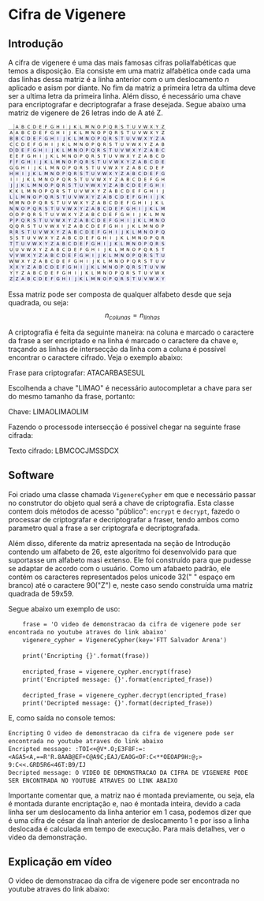 # Cifra de Vigenere

## Introdução

A cifra de vigenere é uma das mais famosas cifras polialfabéticas que temos a disposição. Ela consiste em uma matriz alfabética onde cada uma das linhas dessa matriz é a linha anterior com o um deslocamento $n$ aplicado e asism por diante. No fim da matriz a primeira letra da ultima deve ser a ultima letra da primeira linha. Além disso, é necessário uma chave para encriptografar e decriptografar a frase desejada. Segue abaixo uma matriz de vigenere de 26 letras indo de A até Z.

![Matriz de vigenere](matriz.png)

Essa matriz pode ser composta de qualquer alfabeto desde que seja quadrada, ou seja:
$$n_{colunas} = n_{linhas}$$

A criptografia é feita da seguinte maneira: na coluna e marcado o caractere da frase a ser encriptado e na linha é marcado o caractere da chave e, traçando as linhas de intersecção da linha com a coluna é possível encontrar o caractere cifrado. Veja o exemplo abaixo:

Frase para criptografar: ATACARBASESUL 

Escolhenda a chave "LIMAO" é necessário autocompletar a chave para ser do mesmo tamanho da frase, portanto:

Chave: LIMAOLIMAOLIM

Fazendo o processode intersecção é possivel chegar na seguinte frase cifrada:

Texto cifrado: 	LBMCOCJMSSDCX

## Software

Foi criado uma classe chamada `VigenereCypher` em que e necessário passar no construtor do objeto qual será a chave de criptografia. Esta classe contem dois métodos de acesso "público": `encrypt` e `decrypt`, fazedo o processar de criptografar e decriptografar a fraser, tendo ambos como parametro qual a frase a ser criptografa e decriptografada.

Além disso, diferente da matriz apresentada na seção de Introdução contendo um alfabeto de 26, este algoritmo foi desenvolvido para que suportasse um alfabeto masi extenso. Ele foi construído para que pudesse se adaptar de acordo com o usuário. Como um afabaeto padrão, ele contém os caracteres representados pelos unicode 32(" " espaço em branco) até o caractere 90("Z") e, neste caso sendo construída uma matriz quadrada de 59x59.

Segue abaixo um exemplo de uso:
```
    frase = 'O video de demonstracao da cifra de vigenere pode ser encontrada no youtube atraves do link abaixo'
    vigenere_cypher = VigenereCypher(key='FTT Salvador Arena')

    print('Encripting {}'.format(frase))

    encripted_frase = vigenere_cypher.encrypt(frase)
    print('Encripted message: {}'.format(encripted_frase))

    decripted_frase = vigenere_cypher.decrypt(encripted_frase)
    print('Decripted message: {}'.format(decripted_frase))
```

E, como saída no console temos:

```
Encripting O video de demonstracao da cifra de vigenere pode ser encontrada no youtube atraves do link abaixo
Encripted message: :TOI<+@V*.O;E3F8F:=:<AGA5<A,==R'R.8AAB@EF+C@A9C;EAJ/EA0G<OF:C<**OEOAP9H:@;> 9:C<<.GRD5R6<46T:B9/IJ
Decripted message: O VIDEO DE DEMONSTRACAO DA CIFRA DE VIGENERE PODE SER ENCONTRADA NO YOUTUBE ATRAVES DO LINK ABAIXO
```

Importante comentar que, a matriz nao é montada previamente, ou seja, ela é montada durante encriptação e, nao é montada inteira, devido a cada linha ser um deslocamento da linha anterior em 1 casa, podemos dizer que é uma cifra de césar da linah anterior de deslocamento 1 e por isso a linha deslocada é calculada em tempo de execução. Para mais detalhes, ver o video da demonstração.

## Explicação em vídeo

O video de demonstracao da cifra de vigenere pode ser encontrada no youtube atraves do link abaixo: 